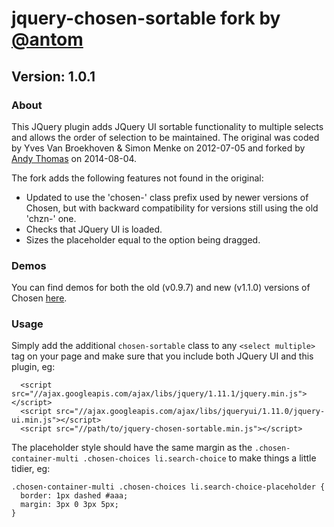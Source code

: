 jquery-chosen-sortable fork by [@antom](http://github.com/antom)
================================================================

## Version: 1.0.1 ##

### About ###

This JQuery plugin adds JQuery UI sortable functionality to multiple selects and allows the order of selection to be maintained. The original was coded by Yves Van Broekhoven & Simon Menke on 2012-07-05 and forked by [Andy Thomas](http://github.com/antom) on 2014-08-04.

The fork adds the following features not found in the original:

- Updated to use the 'chosen-' class prefix used by newer versions of Chosen, but with backward compatibility for versions still using the old 'chzn-' one.
- Checks that JQuery UI is loaded.
- Sizes the placeholder equal to the option being dragged.

### Demos ###

You can find demos for both the old (v0.9.7) and new (v1.1.0) versions of Chosen [here](http://antom.github.io/jquery-chosen-sortable).

### Usage ###

Simply add the additional `chosen-sortable` class to any `<select multiple>` tag on your page and make sure that you include both JQuery UI and this plugin, eg:

```
  <script src="//ajax.googleapis.com/ajax/libs/jquery/1.11.1/jquery.min.js"></script>
  <script src="//ajax.googleapis.com/ajax/libs/jqueryui/1.11.0/jquery-ui.min.js"></script>
  <script src="//path/to/jquery-chosen-sortable.min.js"></script>
```

The placeholder style should have the same margin as the `.chosen-container-multi .chosen-choices li.search-choice` to make things a little tidier, eg:

```
.chosen-container-multi .chosen-choices li.search-choice-placeholder {
  border: 1px dashed #aaa;
  margin: 3px 0 3px 5px;
}
```